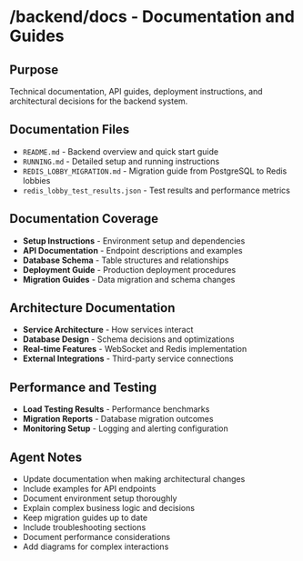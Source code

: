 # /backend/docs - Documentation and Guides

## Purpose

Technical documentation, API guides, deployment instructions, and architectural decisions for the backend system.

## Documentation Files

- `README.md` - Backend overview and quick start guide
- `RUNNING.md` - Detailed setup and running instructions
- `REDIS_LOBBY_MIGRATION.md` - Migration guide from PostgreSQL to Redis lobbies
- `redis_lobby_test_results.json` - Test results and performance metrics

## Documentation Coverage

- **Setup Instructions** - Environment setup and dependencies
- **API Documentation** - Endpoint descriptions and examples
- **Database Schema** - Table structures and relationships
- **Deployment Guide** - Production deployment procedures
- **Migration Guides** - Data migration and schema changes

## Architecture Documentation

- **Service Architecture** - How services interact
- **Database Design** - Schema decisions and optimizations
- **Real-time Features** - WebSocket and Redis implementation
- **External Integrations** - Third-party service connections

## Performance and Testing

- **Load Testing Results** - Performance benchmarks
- **Migration Reports** - Database migration outcomes
- **Monitoring Setup** - Logging and alerting configuration

## Agent Notes

- Update documentation when making architectural changes
- Include examples for API endpoints
- Document environment setup thoroughly
- Explain complex business logic and decisions
- Keep migration guides up to date
- Include troubleshooting sections
- Document performance considerations
- Add diagrams for complex interactions
